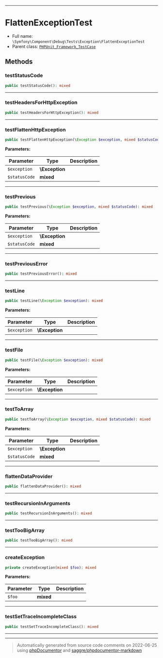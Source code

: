 ***

# FlattenExceptionTest





* Full name: `\Symfony\Component\Debug\Tests\Exception\FlattenExceptionTest`
* Parent class: [`PHPUnit_Framework_TestCase`](../../../../../PHPUnit_Framework_TestCase.md)




## Methods


### testStatusCode



```php
public testStatusCode(): mixed
```











***

### testHeadersForHttpException



```php
public testHeadersForHttpException(): mixed
```











***

### testFlattenHttpException



```php
public testFlattenHttpException(\Exception $exception, mixed $statusCode): mixed
```








**Parameters:**

| Parameter | Type | Description |
|-----------|------|-------------|
| `$exception` | **\Exception** |  |
| `$statusCode` | **mixed** |  |




***

### testPrevious



```php
public testPrevious(\Exception $exception, mixed $statusCode): mixed
```








**Parameters:**

| Parameter | Type | Description |
|-----------|------|-------------|
| `$exception` | **\Exception** |  |
| `$statusCode` | **mixed** |  |




***

### testPreviousError



```php
public testPreviousError(): mixed
```











***

### testLine



```php
public testLine(\Exception $exception): mixed
```








**Parameters:**

| Parameter | Type | Description |
|-----------|------|-------------|
| `$exception` | **\Exception** |  |




***

### testFile



```php
public testFile(\Exception $exception): mixed
```








**Parameters:**

| Parameter | Type | Description |
|-----------|------|-------------|
| `$exception` | **\Exception** |  |




***

### testToArray



```php
public testToArray(\Exception $exception, mixed $statusCode): mixed
```








**Parameters:**

| Parameter | Type | Description |
|-----------|------|-------------|
| `$exception` | **\Exception** |  |
| `$statusCode` | **mixed** |  |




***

### flattenDataProvider



```php
public flattenDataProvider(): mixed
```











***

### testRecursionInArguments



```php
public testRecursionInArguments(): mixed
```











***

### testTooBigArray



```php
public testTooBigArray(): mixed
```











***

### createException



```php
private createException(mixed $foo): mixed
```








**Parameters:**

| Parameter | Type | Description |
|-----------|------|-------------|
| `$foo` | **mixed** |  |




***

### testSetTraceIncompleteClass



```php
public testSetTraceIncompleteClass(): mixed
```











***


***
> Automatically generated from source code comments on 2022-06-25 using [phpDocumentor](http://www.phpdoc.org/) and [saggre/phpdocumentor-markdown](https://github.com/Saggre/phpDocumentor-markdown)
